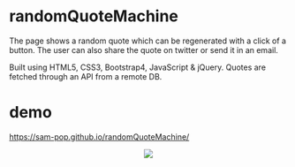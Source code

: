 # randomQuoteMachine

The page shows a random quote which can be regenerated with a click of a button. The user can also share the quote on twitter or send it in an email.

Built using HTML5, CSS3, Bootstrap4, JavaScript & jQuery.
Quotes are fetched through an API from a remote DB.

# demo
https://sam-pop.github.io/randomQuoteMachine/

<center><img src="https://s17.postimg.cc/aec4um0hb/Capture.png"></center>
